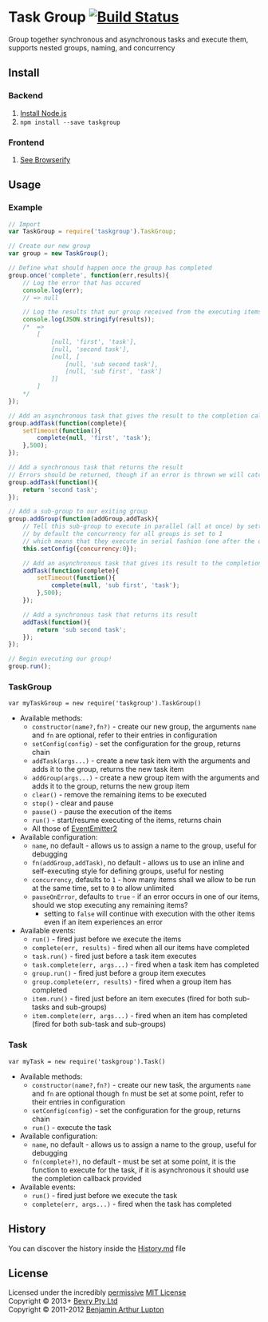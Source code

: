 # Task Group [![Build Status](https://secure.travis-ci.org/bevry/taskgroup.png?branch=master)](http://travis-ci.org/bevry/taskgroup)
Group together synchronous and asynchronous tasks and execute them, supports nested groups, naming, and concurrency



## Install

### Backend

1. [Install Node.js](http://bevry.me/node/install)
2. `npm install --save taskgroup`

### Frontend

1. [See Browserify](http://browserify.org/)



## Usage

### Example

``` javascript
// Import
var TaskGroup = require('taskgroup').TaskGroup;

// Create our new group
var group = new TaskGroup();

// Define what should happen once the group has completed
group.once('complete', function(err,results){
	// Log the error that has occured
	console.log(err);
	// => null

	// Log the results that our group received from the executing items
	console.log(JSON.stringify(results));
	/*	=>
		[
			[null, 'first', 'task'],
			[null, 'second task'],
			[null, [
				[null, 'sub second task'],
				[null, 'sub first', 'task']
			]]
		]
	*/
});

// Add an asynchronous task that gives the result to the completion callback
group.addTask(function(complete){
	setTimeout(function(){
		complete(null, 'first', 'task');
	},500);
});

// Add a synchronous task that returns the result
// Errors should be returned, though if an error is thrown we will catch it
group.addTask(function(){
	return 'second task';
});

// Add a sub-group to our exiting group
group.addGroup(function(addGroup,addTask){
	// Tell this sub-group to execute in parallel (all at once) by setting its concurrency to unlimited
	// by default the concurrency for all groups is set to 1
	// which means that they execute in serial fashion (one after the other, instead of all at once)
	this.setConfig({concurrency:0});

	// Add an asynchronous task that gives its result to the completion callback
	addTask(function(complete){
		setTimeout(function(){
			complete(null, 'sub first', 'task');
		},500);
	});

	// Add a synchronous task that returns its result
	addTask(function(){
		return 'sub second task';
	});
});

// Begin executing our group!
group.run();
```

### TaskGroup

```
var myTaskGroup = new require('taskgroup').TaskGroup()
```

- Available methods:
	- `constructor(name?,fn?)` - create our new group, the arguments `name` and `fn` are optional, refer to their entries in configuration
	- `setConfig(config)` - set the configuration for the group, returns chain
	- `addTask(args...)` - create a new task item with the arguments and adds it to the group, returns the new task item
	- `addGroup(args...)` - create a new group item with the arguments and adds it to the group, returns the new group item
	- `clear()` - remove the remaining items to be executed
	- `stop()` - clear and pause
	- `pause()` - pause the execution of the items
	- `run()` - start/resume executing of the items, returns chain
	- All those of [EventEmitter2](https://github.com/hij1nx/EventEmitter2)
- Available configuration:
	- `name`, no default - allows us to assign a name to the group, useful for debugging
	- `fn(addGroup,addTask)`, no default - allows us to use an inline and self-executing style for defining groups, useful for nesting
	- `concurrency`, defaults to `1` - how many items shall we allow to be run at the same time, set to `0` to allow unlimited
	- `pauseOnError`, defaults to `true` - if an error occurs in one of our items, should we stop executing any remaining items?
		- setting to `false` will continue with execution with the other items even if an item experiences an error
- Available events:
	- `run()` - fired just before we execute the items
	- `complete(err, results)` - fired when all our items have completed
	- `task.run()` - fired just before a task item executes
	- `task.complete(err, args...)` - fired when a task item has completed
	- `group.run()` - fired just before a group item executes
	- `group.complete(err, results)` - fired when a group item has completed
	- `item.run()` - fired just before an item executes (fired for both sub-tasks and sub-groups)
	- `item.complete(err, args...)` - fired when an item has completed (fired for both sub-task and sub-groups)


### Task

```
var myTask = new require('taskgroup').Task()
```

- Available methods:
	- `constructor(name?,fn?)` - create our new task, the arguments `name` and `fn` are optional though `fn` must be set at some point, refer to their entries in configuration
	- `setConfig(config)` - set the configuration for the group, returns chain
	- `run()` - execute the task
- Available configuration:
	- `name`, no default - allows us to assign a name to the group, useful for debugging
	- `fn(complete?)`, no default - must be set at some point, it is the function to execute for the task, if it is asynchronous it should use the completion callback provided
- Available events:
	- `run()` - fired just before we execute the task
	- `complete(err, args...)` - fired when the task has completed



## History
You can discover the history inside the [History.md](https://github.com/bevry/taskgroup/blob/master/History.md#files) file



## License
Licensed under the incredibly [permissive](http://en.wikipedia.org/wiki/Permissive_free_software_licence) [MIT License](http://creativecommons.org/licenses/MIT/)
<br/>Copyright © 2013+ [Bevry Pty Ltd](http://bevry.me)
<br/>Copyright © 2011-2012 [Benjamin Arthur Lupton](http://balupton.com)
